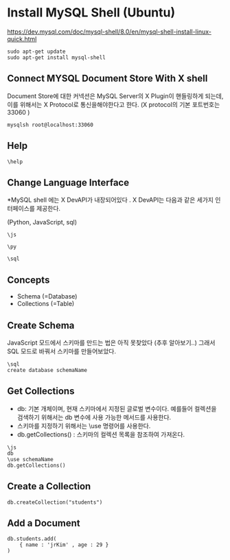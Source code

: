 # Install MySQL Shell (Ubuntu)
https://dev.mysql.com/doc/mysql-shell/8.0/en/mysql-shell-install-linux-quick.html
```
sudo apt-get update
sudo apt-get install mysql-shell
```

## Connect MYSQL Document Store With X shell
Document Store에 대한 커넥션은 MySQL Server의 X Plugin이 핸들링하게 되는데, 이를 위해서는 X Protocol로 통신을해야한다고 한다.
(X protocol의 기본 포트번호는 33060 )

```
mysqlsh root@localhost:33060
```

## Help
```
\help
```

## Change Language Interface
*MySQL shell 에는 X DevAPI가 내장되어있다 . X DevAPI는 다음과 같은 세가지 인터페이스를 제공한다.

(Python, JavaScript, sql)
```
\js

\py

\sql
```

## Concepts
* Schema (=Database)
* Collections (=Table)


## Create Schema
JavaScript 모드에서 스키마를 만드는 법은 아직 못찾았다 (추후 알아보기..)
그래서 SQL 모드로 바꿔서 스키마를 만들어보았다.

```
\sql
create database schemaName
```

## Get Collections
* db: 기본 개체이며, 현재 스키마에서 지정된 글로벌 변수이다. 예를들어 컬렉션을 검색하기 위해서는 db 변수에 사용 가능한 메서드를 사용한다.
* 스키마를 지정하기 위해서는 \use 명령어를 사용한다.
* db.getCollections() : 스키마의 컬렉션 목록을 참조하여 가져온다.
```
\js
db
\use schemaName
db.getCollections()
```

## Create a Collection
```
db.createCollection("students")
```

## Add a Document
```
db.students.add(
    { name : 'jrKim' , age : 29 }
)
```